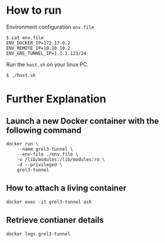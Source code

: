 # How to run
Environment configuration `env.file`
```
$ cat env.file
ENV_DOCKER_IP=172.17.0.2
ENV_REMOTE_IP=10.10.10.2
ENV_GRE_TUNNEL_IP=1.1.1.123/24
```

Run the `host.sh` on your linux PC.
```
$ ./host.sh
```

# Further Explanation

## Launch a new Docker container with the following command
```
docker run \
    --name grel3-tunnel \
    --env-file ./env.file \
    -v /lib/modules:/lib/modules:ro \
    -d --privileged \
    grel3-tunnel
```

## How to attach a living container
```
docker exec -it grel3-tunnel ash
```

## Retrieve contianer details
```
docker logs grel3-tunnel 
```
